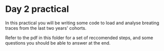 # Day 2 practical

In this practical you will be writing some code to load and analyse breating traces from the last two years' cohorts.

Refer to the pdf in this folder for a set of reccomended steps, and some questions you should be able to answer at the end.